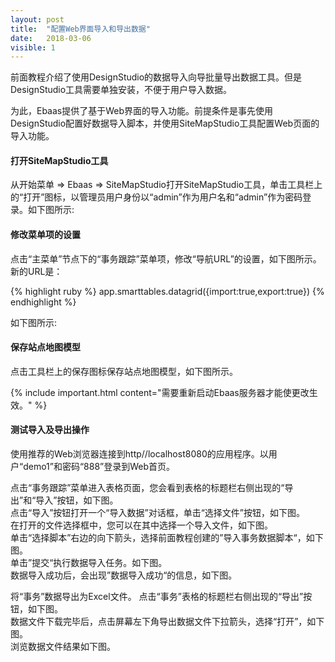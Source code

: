 ```yaml
---
layout: post
title:  "配置Web界面导入和导出数据"
date:   2018-03-06
visible: 1
---
```


前面教程介绍了使用DesignStudio的数据导入向导批量导出数据工具。但是DesignStudio工具需要单独安装，不便于用户导入数据。

为此，Ebaas提供了基于Web界面的导入功能。前提条件是事先使用DesignStudio配置好数据导入脚本，并使用SiteMapStudio工具配置Web页面的导入功能。

#### 打开SiteMapStudio工具

从开始菜单 => Ebaas => SiteMapStudio打开SiteMapStudio工具，单击工具栏上的“打开”图标，以管理员用户身份以“admin”作为用户名和“admin”作为密码登录。如下图所示:
<img src="{{'/assets/img/2018-3-6-配置Web界面导入导出数据1.png' | prepend: site.baseurl }}" alt=""><br>


#### 修改菜单项的设置

点击“主菜单”节点下的“事务跟踪”菜单项，修改“导航URL”的设置，如下图所示。新的URL是：

{% highlight ruby %}
app.smarttables.datagrid({import:true,export:true})
{% endhighlight %}

如下图所示:
<img src="{{'/assets/img/2018-3-6-配置Web界面导入导出数据2A.png' | prepend: site.baseurl }}" alt=""><br>

#### 保存站点地图模型

点击工具栏上的保存图标保存站点地图模型，如下图所示。
<img src="{{'/assets/img/2018-3-6-配置Web界面导入导出数据3.png' | prepend: site.baseurl }}" alt=""><br>

{% include important.html content="需要重新启动Ebaas服务器才能使更改生效。" %}


#### 测试导入及导出操作

使用推荐的Web浏览器连接到http//localhost8080的应用程序。以用户“demo1”和密码“888”登录到Web首页。

点击“事务跟踪”菜单进入表格页面，您会看到表格的标题栏右侧出现的“导出”和“导入”按钮，如下图。
<img src="{{'/assets/img/2018-3-6-配置Web界面导入导出数据4.png' | prepend: site.baseurl }}" alt=""><br>
点击“导入”按钮打开一个“导入数据”对话框，单击“选择文件”按钮，如下图。
<img src="{{'/assets/img/2018-3-6-配置Web界面导入导出数据5.png' | prepend: site.baseurl }}" alt=""><br>
在打开的文件选择框中，您可以在其中选择一个导入文件，如下图。
<img src="{{'/assets/img/2018-3-6-配置Web界面导入导出数据6.png' | prepend: site.baseurl }}" alt=""><br>
单击“选择脚本”右边的向下箭头，选择前面教程创建的”导入事务数据脚本“，如下图。
<img src="{{'/assets/img/2018-3-6-配置Web界面导入导出数据7.png' | prepend: site.baseurl }}" alt=""><br>
单击”提交“执行数据导入任务。如下图。
<img src="{{'/assets/img/2018-3-6-配置Web界面导入导出数据8.png' | prepend: site.baseurl }}" alt=""><br>
数据导入成功后，会出现”数据导入成功“的信息，如下图。
<img src="{{'/assets/img/2018-3-6-配置Web界面导入导出数据9.png' | prepend: site.baseurl }}" alt=""><br>

将“事务”数据导出为Excel文件。
点击“事务”表格的标题栏右侧出现的“导出”按钮，如下图。
<img src="{{'/assets/img/2018-3-6-配置Web界面导入导出数据10.png' | prepend: site.baseurl }}" alt=""><br>
数据文件下载完毕后，点击屏幕左下角导出数据文件下拉箭头，选择“打开”，如下图。
<img src="{{'/assets/img/2018-3-6-配置Web界面导入导出数据11.png' | prepend: site.baseurl }}" alt=""><br>
浏览数据文件结果如下图。
<img src="{{'/assets/img/2018-3-6-配置Web界面导入导出数据12.png' | prepend: site.baseurl }}" alt=""><br>


